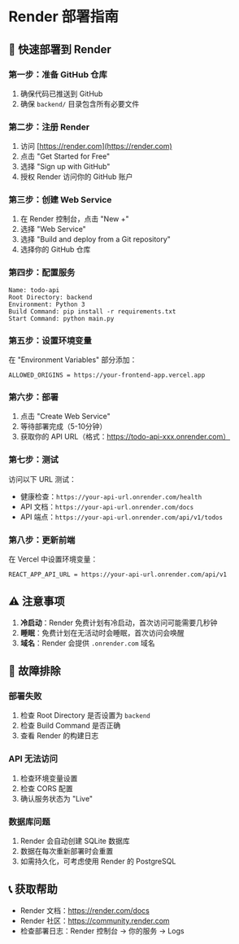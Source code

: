 # Render 部署指南

## 🚀 快速部署到 Render

### 第一步：准备 GitHub 仓库
1. 确保代码已推送到 GitHub
2. 确保 `backend/` 目录包含所有必要文件

### 第二步：注册 Render
1. 访问 [https://render.com](https://render.com)
2. 点击 "Get Started for Free"
3. 选择 "Sign up with GitHub"
4. 授权 Render 访问你的 GitHub 账户

### 第三步：创建 Web Service
1. 在 Render 控制台，点击 "New +"
2. 选择 "Web Service"
3. 选择 "Build and deploy from a Git repository"
4. 选择你的 GitHub 仓库

### 第四步：配置服务
```
Name: todo-api
Root Directory: backend
Environment: Python 3
Build Command: pip install -r requirements.txt
Start Command: python main.py
```

### 第五步：设置环境变量
在 "Environment Variables" 部分添加：
```
ALLOWED_ORIGINS = https://your-frontend-app.vercel.app
```

### 第六步：部署
1. 点击 "Create Web Service"
2. 等待部署完成（5-10分钟）
3. 获取你的 API URL（格式：https://todo-api-xxx.onrender.com）

### 第七步：测试
访问以下 URL 测试：
- 健康检查：`https://your-api-url.onrender.com/health`
- API 文档：`https://your-api-url.onrender.com/docs`
- API 端点：`https://your-api-url.onrender.com/api/v1/todos`

### 第八步：更新前端
在 Vercel 中设置环境变量：
```
REACT_APP_API_URL = https://your-api-url.onrender.com/api/v1
```

## ⚠️ 注意事项

1. **冷启动**：Render 免费计划有冷启动，首次访问可能需要几秒钟
2. **睡眠**：免费计划在无活动时会睡眠，首次访问会唤醒
3. **域名**：Render 会提供 `.onrender.com` 域名

## 🔧 故障排除

### 部署失败
1. 检查 Root Directory 是否设置为 `backend`
2. 检查 Build Command 是否正确
3. 查看 Render 的构建日志

### API 无法访问
1. 检查环境变量设置
2. 检查 CORS 配置
3. 确认服务状态为 "Live"

### 数据库问题
1. Render 会自动创建 SQLite 数据库
2. 数据在每次重新部署时会重置
3. 如需持久化，可考虑使用 Render 的 PostgreSQL

## 📞 获取帮助

- Render 文档：https://render.com/docs
- Render 社区：https://community.render.com
- 检查部署日志：Render 控制台 -> 你的服务 -> Logs
